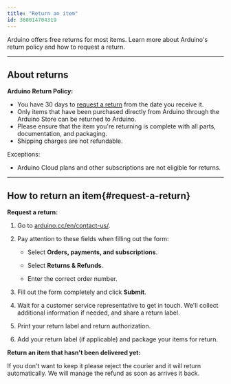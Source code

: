 ```yaml
---
title: "Return an item"
id: 360014704319
---
```


Arduino offers free returns for most items. Learn more about Arduino's return policy and how to request a return.

---

## About returns

**Arduino Return Policy:**

* You have 30 days to [request a return](#request-a-return) from the date you receive it.
* Only items that have been purchased directly from Arduino through the Arduino Store can be returned to Arduino.
* Please ensure that the item you're returning is complete with all parts, documentation, and packaging.
* Shipping charges are not refundable.

Exceptions:

* Arduino Cloud plans and other subscriptions are not eligible for returns.

---

## How to return an item{#request-a-return}

**Request a return:**

1. Go to [arduino.cc/en/contact-us/](https://www.arduino.cc/en/contact-us/).

2. Pay attention to these fields when filling out the form:

   * Select **Orders, payments, and subscriptions**.

   * Select **Returns & Refunds**.

   * Enter the correct order number.

3. Fill out the form completely and click **Submit**.

4. Wait for a customer service representative to get in touch. We'll collect additional information if needed, and share a return label.

5. Print your return label and return authorization.

6. Add your return label (if applicable) and package your items for return.

**Return an item that hasn't been delivered yet:**

If you don't want to keep it please reject the courier and it will return automatically. We will manage the refund as soon as arrives it back.

